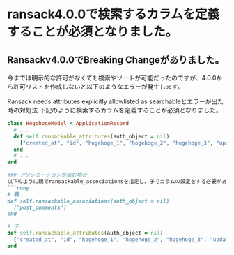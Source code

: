 # ransack4.0.0で検索するカラムを定義することが必須となりました。
## Ransackv4.0.0でBreaking Changeがありました。

今までは明示的な許可がなくても検索やソートが可能だったのですが、4.0.0から許可リストを作成しないと以下のようなエラーが発生します。

Ransack needs attributes explicitly allowlisted as searchableとエラーが出た時の対処法
下記のように検索するカラムを定義することが必須となりました。
```ruby
class HogehogeModel < ApplicationRecord
  # ...
  def self.ransackable_attributes(auth_object = nil)
    ["created_at", "id", "hogehoge_1", "hogehoge_2", "hogehoge_3", "updated_at"]
  end
  # ...
end

### アソシエーションが絡む場合
以下のように親でransackable_associationsを指定し、子でカラムの設定をする必要があります。
```ruby
# 親
def self.ransackable_associations(auth_object = nil)
  ["post_comments"]
end
```

```ruby
# 子
def self.ransackable_attributes(auth_object = nil)
  ["created_at", "id", "hogehoge_1", "hogehoge_2", "hogehoge_3", "updated_at"]
end
```